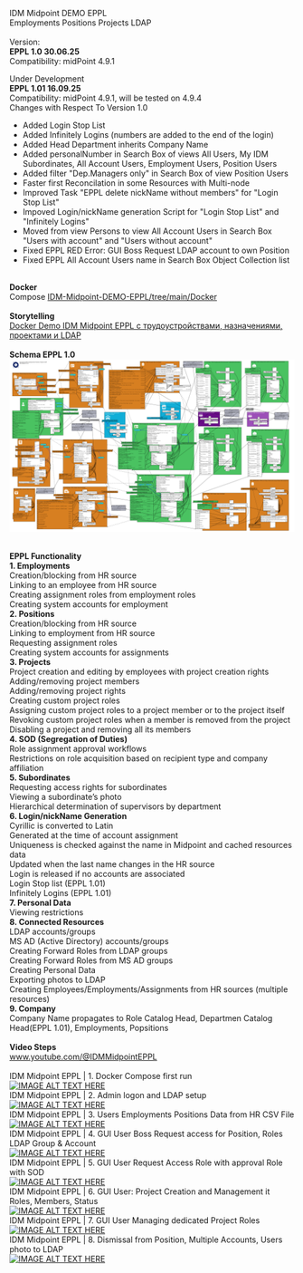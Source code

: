 IDM Midpoint DEMO EPPL<br>
Employments Positions Projects LDAP<br>
<br>
Version:<br>
<b>EPPL 1.0 30.06.25</b><br>
Compatibility: midPoint 4.9.1<br>

Under Development<br>
<b>EPPL 1.01 16.09.25</b><br>
Compatibility: midPoint 4.9.1, will be tested on 4.9.4<br>
Changes with Respect To Version 1.0<br>
- Added Login Stop List<br>
- Added Infinitely Logins (numbers are added to the end of the login)<br>
- Added Head Department inherits Company Name<br>
- Added personalNumber in Search Box of views All Users, My IDM Subordinates, All Account Users, Employment Users, Position Users<br>
- Added filter "Dep.Managers only" in Search Box of view Position Users<br>
- Faster first Reconcilation in some Resources with Multi-node<br>
- Improved Task "EPPL delete nickName without members" for "Login Stop List"<br>
- Impoved Login/nickName generation Script for "Login Stop List" and "Infinitely Logins"<br>
- Moved from view Persons to view All Account Users in Search Box "Users with account" and "Users without account"<br>
- Fixed EPPL RED Error: GUI Boss Request LDAP account to own Position<br>
- Fixed EPPL All Account Users name in Search Box Object Collection list<br>

<br>
<b>Docker</b><br>
Compose <a href="https://github.com/icookycom/IDM-Midpoint-DEMO-EPPL/tree/main/Docker">IDM-Midpoint-DEMO-EPPL/tree/main/Docker</a><br>
<br>
<b>Storytelling</b><br>
<a href="https://habr.com/ru/articles/923278/">Docker Demo IDM Midpoint EPPL c трудоустройствами, назначениями, проектами и LDAP</a><br>
<br>
<b>Schema EPPL 1.0</b><br>
<img src="https://github.com/icookycom/IDM-Midpoint-DEMO-EPPL/blob/main/Schema%20IDM%20MIdpoint%20EPPL.png" border="0"></img><br>
<br>


<b>EPPL Functionality</b><br>
<b>1. Employments</b><br>
Creation/blocking from HR source<br>
Linking to an employee from HR source<br>
Creating assignment roles from employment roles<br>
Creating system accounts for employment<br>
<b>2. Positions</b><br>
Creation/blocking from HR source<br>
Linking to employment from HR source<br>
Requesting assignment roles<br>
Creating system accounts for assignments<br>
<b>3. Projects</b><br>
Project creation and editing by employees with project creation rights<br>
Adding/removing project members<br>
Adding/removing project rights<br>
Creating custom project roles<br>
Assigning custom project roles to a project member or to the project itself<br>
Revoking custom project roles when a member is removed from the project<br>
Disabling a project and removing all its members<br>
<b>4. SOD (Segregation of Duties)</b><br>
Role assignment approval workflows<br>
Restrictions on role acquisition based on recipient type and company affiliation<br>
<b>5. Subordinates</b><br>
Requesting access rights for subordinates<br>
Viewing a subordinate’s photo<br>
Hierarchical determination of supervisors by department<br>
<b>6. Login/nickName Generation</b><br>
Cyrillic is converted to Latin<br>
Generated at the time of account assignment<br>
Uniqueness is checked against the name in Midpoint and cached resources data<br>
Updated when the last name changes in the HR source<br>
Login is released if no accounts are associated<br>
Login Stop list (EPPL 1.01)<br>
Infinitely Logins (EPPL 1.01)<br>
<b>7. Personal Data</b><br>
Viewing restrictions<br>
<b>8. Connected Resources</b><br>
LDAP accounts/groups<br>
MS AD (Active Directory) accounts/groups<br>
Creating Forward Roles from LDAP groups<br>
Creating Forward Roles from MS AD groups<br>
Creating Personal Data<br>
Exporting photos to LDAP<br>
Creating Employees/Employments/Assignments from HR sources (multiple resources)<br>
<b>9. Company</b><br>
Company Name propagates to Role Catalog Head, Departmen Catalog Head(EPPL 1.01), Employments, Popsitions<br>
<br>
<b>Video Steps</b><br>
<a href="https://www.youtube.com/@IDMMidpointEPP">www.youtube.com/@IDMMidpointEPPL</a><br>
<br>
IDM Midpoint EPPL | 1. Docker Compose first run<br>
[![IMAGE ALT TEXT HERE](https://img.youtube.com/vi/_Vm4GSTNzGE/0.jpg)](https://www.youtube.com/watch?v=_Vm4GSTNzGE)
<br>
IDM Midpoint EPPL | 2. Admin logon and LDAP setup<br>
[![IMAGE ALT TEXT HERE](https://img.youtube.com/vi/9LUTxprl0qQ/0.jpg)](https://www.youtube.com/watch?v=9LUTxprl0qQ)
<br>
IDM Midpoint EPPL | 3. Users Employments Positions Data from HR CSV File<br>
[![IMAGE ALT TEXT HERE](https://img.youtube.com/vi/_-rb96uvJsQ/0.jpg)](https://www.youtube.com/watch?v=_-rb96uvJsQ)
<br>
IDM Midpoint EPPL | 4. GUI User Boss Request access for Position, Roles LDAP Group & Account<br>
[![IMAGE ALT TEXT HERE](https://img.youtube.com/vi/0BuCAcwSCX8/0.jpg)](https://www.youtube.com/watch?v=0BuCAcwSCX8)
<br>
IDM Midpoint EPPL | 5. GUI User Request Access Role with approval Role with SOD<br>
[![IMAGE ALT TEXT HERE](https://img.youtube.com/vi/DbhlUrv10wg/0.jpg)](https://www.youtube.com/watch?v=DbhlUrv10wg)
<br>
IDM Midpoint EPPL | 6. GUI User: Project Creation and Management it Roles, Members, Status<br>
[![IMAGE ALT TEXT HERE](https://img.youtube.com/vi/NTscJCasI_U/0.jpg)](https://www.youtube.com/watch?v=NTscJCasI_U)
<br>
IDM Midpoint EPPL | 7. GUI User Managing dedicated Project Roles<br>
[![IMAGE ALT TEXT HERE](https://img.youtube.com/vi/u7g0Neyn3rE/0.jpg)](https://www.youtube.com/watch?v=u7g0Neyn3rE)
<br>
IDM Midpoint EPPL | 8. Dismissal from Position, Multiple Accounts, Users photo to LDAP<br>
[![IMAGE ALT TEXT HERE](https://img.youtube.com/vi/fCVq6cfEKKY/0.jpg)](https://www.youtube.com/watch?v=fCVq6cfEKKY)
